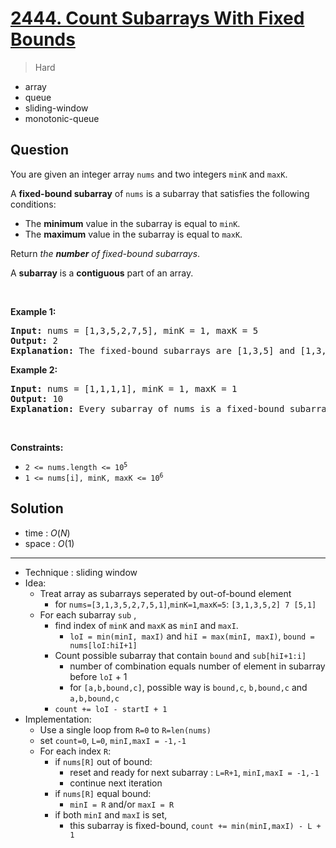 # [2444. Count Subarrays With Fixed Bounds](https://leetcode.com/problems/count-subarrays-with-fixed-bounds)


> Hard

- array
- queue
- sliding-window
- monotonic-queue



## Question


<p>You are given an integer array <code>nums</code> and two integers <code>minK</code> and <code>maxK</code>.</p>

<p>A <strong>fixed-bound subarray</strong> of <code>nums</code> is a subarray that satisfies the following conditions:</p>

<ul>
	<li>The <strong>minimum</strong> value in the subarray is equal to <code>minK</code>.</li>
	<li>The <strong>maximum</strong> value in the subarray is equal to <code>maxK</code>.</li>
</ul>

<p>Return <em>the <strong>number</strong> of fixed-bound subarrays</em>.</p>

<p>A <strong>subarray</strong> is a <strong>contiguous</strong> part of an array.</p>

<p>&nbsp;</p>
<p><strong class="example">Example 1:</strong></p>

<pre>
<strong>Input:</strong> nums = [1,3,5,2,7,5], minK = 1, maxK = 5
<strong>Output:</strong> 2
<strong>Explanation:</strong> The fixed-bound subarrays are [1,3,5] and [1,3,5,2].
</pre>

<p><strong class="example">Example 2:</strong></p>

<pre>
<strong>Input:</strong> nums = [1,1,1,1], minK = 1, maxK = 1
<strong>Output:</strong> 10
<strong>Explanation:</strong> Every subarray of nums is a fixed-bound subarray. There are 10 possible subarrays.
</pre>

<p>&nbsp;</p>
<p><strong>Constraints:</strong></p>

<ul>
	<li><code>2 &lt;= nums.length &lt;= 10<sup>5</sup></code></li>
	<li><code>1 &lt;= nums[i], minK, maxK &lt;= 10<sup>6</sup></code></li>
</ul>



## Solution

- time  : $O(N)$
- space : $O(1)$

---

- Technique : sliding window
- Idea:
	- Treat array as subarrays seperated by out-of-bound element
		- for `nums=[3,1,3,5,2,7,5,1]`,`minK=1`,`maxK=5`: `[3,1,3,5,2] 7 [5,1]`
	- For each subarray `sub` , 
		- find index of `minK` and `maxK` as `minI` and `maxI`.
			- `loI = min(minI, maxI)` and `hiI = max(minI, maxI)`, `bound = nums[loI:hiI+1]`
		- Count possible subarray that contain `bound` and `sub[hiI+1:i]`
			- number of combination equals number of element in subarray before `loI` + 1
			- for `[a,b,bound,c]`, possible way is `bound,c`, `b,bound,c` and `a,b,bound,c`
		- `count += loI - startI + 1`
- Implementation:
	- Use a single loop from `R=0` to `R=len(nums)`
	- set `count=0`, `L=0`, `minI,maxI = -1,-1`
	- For each index `R`:
		- if `nums[R]` out of bound:
			- reset and ready for next subarray : `L=R+1`, `minI,maxI = -1,-1`
			- continue next iteration
		- if `nums[R]` equal bound:
			- `minI = R` and/or `maxI = R`
		- if both `minI` and `maxI` is set,
			- this subarray is fixed-bound, `count += min(minI,maxI) - L + 1`